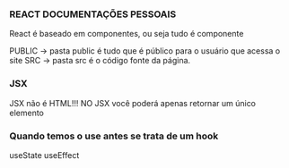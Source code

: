 ### REACT DOCUMENTAÇÕES PESSOAIS

React é baseado em componentes, ou seja tudo é componente

PUBLIC -> pasta public é tudo que é público para o usuário que acessa o site
SRC -> pasta src é o código fonte da página.

### JSX
JSX não é HTML!!!
NO JSX você poderá apenas retornar um único elemento

### Quando temos o use antes se trata de um hook
useState 
useEffect